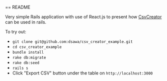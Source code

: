 == README

Very simple Rails application with use of React.js to present how [CsvCreator](https://github.com/dsawa/csv_creator)
can be used in rails.

To try out:

* `git clone git@github.com:dsawa/csv_creator_example.git`
* `cd csv_creator_example`
* `bundle install`
* `rake db:migrate`
* `rake db:seed`
* `rails s`
* Click "Export CSV" button under the table on `http://localhost:3000`
